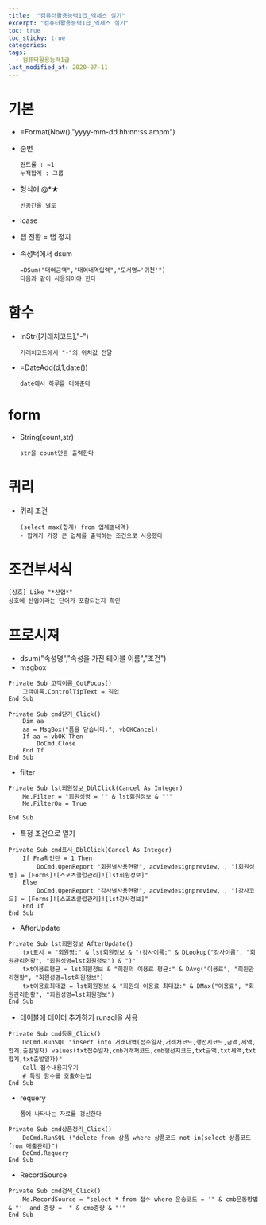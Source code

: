 ```yaml
---
title:  "컴퓨터활용능력1급_엑세스 실기"
excerpt: "컴퓨터활용능력1급_엑세스 실기"
toc: true
toc_sticky: true
categories:
tags:
  - 컴퓨터활용능력1급
last_modified_at: 2020-07-11
---
```

# 기본
* =Format(Now(),"yyyy-mm-dd hh:nn:ss ampm")
* 순번 
    
      컨트롤 : =1
      누적합계 : 그룹
* 형식에 @*★

      빈공간을 별로 
* lcase
* 탭 전환 = 탭 정지
* 속성택에서 dsum
  
      =DSum("대여금액","대여내역입력","도서명='귀천'")
      다음과 같이 사용되어야 한다
# 함수
* InStr([거래처코드],"-")
      
      거래처코드에서 "-"의 위치값 전달
* =DateAdd(d,1,date())
  
      date에서 하루를 더해준다
# form
  
* String(count,str)

      str을 count만큼 출력한다
# 퀴리
* 퀴리 조건

      (select max(합계) from 업체별내역)
      - 합계가 가장 큰 업체를 출력하는 조건으로 사용했다


# 조건부서식

    [상호] Like "*산업*"
    상호에 산업이라는 단어가 포함되는지 확인

# 프로시져
* dsum("속성명","속성을 가진 테이블 이름","조건")
* msgbox

```
Private Sub 고객이름_GotFocus()
    고객이름.ControlTipText = 직업
End Sub
```

```
Private Sub cmd닫기_Click()
    Dim aa
    aa = MsgBox("폼을 닫습니다.", vbOKCancel)
    If aa = vbOK Then
        DoCmd.Close
    End If
End Sub
```

* filter

```
Private Sub lst회원정보_DblClick(Cancel As Integer)
    Me.Filter = "회원성명 = '" & lst회원정보 & "'"
    Me.FilterOn = True
    
End Sub
```

* 특정 조건으로 열기

```
Private Sub cmd표시_DblClick(Cancel As Integer)
    If Fra확인란 = 1 Then
        DoCmd.OpenReport "회원별사용현황", acviewdesignpreview, , "[회원성명] = [Forms]![스포츠클럽관리]![lst회원정보]"
    Else
        DoCmd.OpenReport "강사별사용현황", acviewdesignpreview, , "[강사코드] = [Forms]![스포츠클럽관리]![lst강사정보]"
    End If
End Sub
```

* AfterUpdate

```
Private Sub lst회원정보_AfterUpdate()
    txt표시 = "회원명:" & lst회원정보 & "(강사이름:" & DLookup("강사이름", "회원관리현황", "회원성명=lst회원정보") & ")"
    txt이용료평균 = lst회원정보 & "회원의 이용료 평균:" & DAvg("이용료", "회원관리현황", "회원성명=lst회원정보")
    txt이용료최대값 = lst회원정보 & "회원의 이용료 최대값:" & DMax("이용료", "회원관리현황", "회원성명=lst회원정보")
End Sub
```

* 테이블에 데이터 추가하기 runsql을 사용

```
Private Sub cmd등록_Click()
    DoCmd.RunSQL "insert into 거래내역(접수일자,거래처코드,행선지코드,금액,세액,합계,출발일자) values(txt접수일자,cmb거래처코드,cmb행선지코드,txt금액,txt세액,txt합계,txt출발일자)"
    Call 접수내용지우기
    # 특정 함수를 호출하는법
End Sub
```

* requery
    
      폼에 나타나는 자료를 갱신한다
      
```
Private Sub cmd상품정리_Click()
    DoCmd.RunSQL ("delete from 상품 where 상품코드 not in(select 상품코드 from 매출관리)")
    DoCmd.Requery
End Sub
```

* RecordSource

```
Private Sub cmd검색_Click()
    Me.RecordSource = "select * from 접수 where 운송코드 = '" & cmb운동방법 & "'  and 중량 = '" & cmb중량 & "'"
End Sub
```
